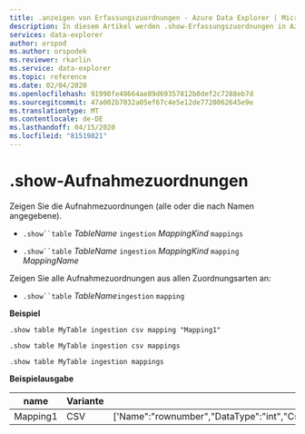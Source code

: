 ```yaml
---
title: .anzeigen von Erfassungszuordnungen - Azure Data Explorer | Microsoft Docs
description: In diesem Artikel werden .show-Erfassungszuordnungen in Azure Data Explorer beschrieben.
services: data-explorer
author: orspod
ms.author: orspodek
ms.reviewer: rkarlin
ms.service: data-explorer
ms.topic: reference
ms.date: 02/04/2020
ms.openlocfilehash: 91990fe40664ae89d69357812b0def2c7288eb7d
ms.sourcegitcommit: 47a002b7032a05ef67c4e5e12de7720062645e9e
ms.translationtype: MT
ms.contentlocale: de-DE
ms.lasthandoff: 04/15/2020
ms.locfileid: "81519821"
---
```

# <a name="show-ingestion-mappings"></a>.show-Aufnahmezuordnungen

Zeigen Sie die Aufnahmezuordnungen (alle oder die nach Namen angegebene).

* `.show``table` *TableName* `ingestion` *MappingKind*  `mappings`

* `.show``table` *TableName* `ingestion` *MappingKind* `mapping` *MappingName*   

Zeigen Sie alle Aufnahmezuordnungen aus allen Zuordnungsarten an:

* `.show``table` *TableName*`ingestion`  `mapping`
 
**Beispiel** 
 
```
.show table MyTable ingestion csv mapping "Mapping1" 

.show table MyTable ingestion csv mappings 

.show table MyTable ingestion mappings 
```

**Beispielausgabe**

| name     | Variante | Zuordnung     |
|----------|------|-------------|
| Mapping1 | CSV  | ['Name":"rownumber","DataType":"int","CsvDataType":null,"Ordinal":0,"ConstValue":null','Name":"rowguid","DataType":"string","CsvDataType":null,"Ordinal":1,"ConstValue":null'] |
